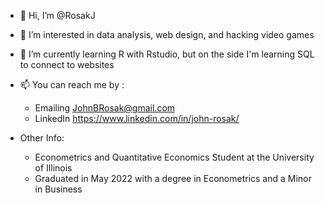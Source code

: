 - 👋  Hi, I’m @RosakJ
- 👀  I’m interested in data analysis, web design, and hacking video games
- 🌱  I’m currently learning R with Rstudio, but on the side I'm learning SQL to connect to websites
- 📫  You can reach me by :
  - Emailing JohnBRosak@gmail.com
  - LinkedIn https://www.linkedin.com/in/john-rosak/

- Other Info:
  - Econometrics and Quantitative Economics Student at the University of Illinois
  - Graduated in May 2022 with a degree in Econometrics and a Minor in Business
